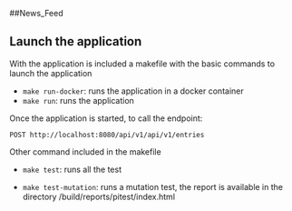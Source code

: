 ##News_Feed

## Launch the application

With the application is included a makefile with the basic commands to launch the application

- ``make run-docker``: runs the application in a docker container
- ``make run``: runs the application

Once the application is started, to call the endpoint:

    POST http://localhost:8080/api/v1/api/v1/entries

Other command included in the makefile

- ``make test``: runs all the test

- ``make test-mutation``: runs a mutation test, the report is available in the directory
  /build/reports/pitest/index.html